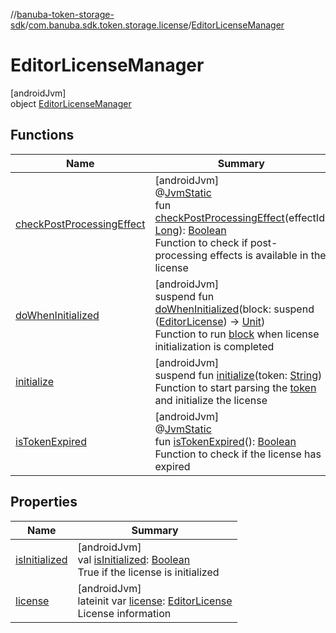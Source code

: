 //[banuba-token-storage-sdk](../../../index.md)/[com.banuba.sdk.token.storage.license](../index.md)/[EditorLicenseManager](index.md)

# EditorLicenseManager

[androidJvm]\
object [EditorLicenseManager](index.md)

## Functions

| Name | Summary |
|---|---|
| [checkPostProcessingEffect](check-post-processing-effect.md) | [androidJvm]<br>@[JvmStatic](https://kotlinlang.org/api/latest/jvm/stdlib/kotlin.jvm/-jvm-static/index.html)<br>fun [checkPostProcessingEffect](check-post-processing-effect.md)(effectId: [Long](https://kotlinlang.org/api/latest/jvm/stdlib/kotlin/-long/index.html)): [Boolean](https://kotlinlang.org/api/latest/jvm/stdlib/kotlin/-boolean/index.html)<br>Function to check if post-processing effects is available in the license |
| [doWhenInitialized](do-when-initialized.md) | [androidJvm]<br>suspend fun [doWhenInitialized](do-when-initialized.md)(block: suspend ([EditorLicense](../-editor-license/index.md)) -&gt; [Unit](https://kotlinlang.org/api/latest/jvm/stdlib/kotlin/-unit/index.html))<br>Function to run [block](do-when-initialized.md) when license initialization is completed |
| [initialize](initialize.md) | [androidJvm]<br>suspend fun [initialize](initialize.md)(token: [String](https://kotlinlang.org/api/latest/jvm/stdlib/kotlin/-string/index.html))<br>Function to start parsing the [token](initialize.md) and initialize the license |
| [isTokenExpired](is-token-expired.md) | [androidJvm]<br>@[JvmStatic](https://kotlinlang.org/api/latest/jvm/stdlib/kotlin.jvm/-jvm-static/index.html)<br>fun [isTokenExpired](is-token-expired.md)(): [Boolean](https://kotlinlang.org/api/latest/jvm/stdlib/kotlin/-boolean/index.html)<br>Function to check if the license has expired |

## Properties

| Name | Summary |
|---|---|
| [isInitialized](is-initialized.md) | [androidJvm]<br>val [isInitialized](is-initialized.md): [Boolean](https://kotlinlang.org/api/latest/jvm/stdlib/kotlin/-boolean/index.html)<br>True if the license is initialized |
| [license](license.md) | [androidJvm]<br>lateinit var [license](license.md): [EditorLicense](../-editor-license/index.md)<br>License information |
